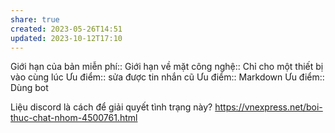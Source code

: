 ```yaml
---
share: true
created: 2023-05-26T14:51
updated: 2023-10-12T17:10
---
```

Giới hạn của bản miễn phí::
Giới hạn về mặt công nghệ:: Chỉ cho một thiết bị vào cùng lúc
Ưu điểm:: sửa được tin nhắn cũ
Ưu điểm:: Markdown
Ưu điểm:: Dùng bot


Liệu discord là cách để giải quyết tình trạng này? https://vnexpress.net/boi-thuc-chat-nhom-4500761.html

